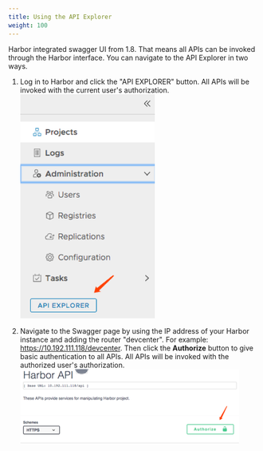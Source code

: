 ```yaml
---
title: Using the API Explorer
weight: 100
---
```


Harbor integrated swagger UI from 1.8. That means all APIs can be invoked through the Harbor interface. You can navigate to the API Explorer in two ways. 

1. Log in to Harbor and click the "API EXPLORER" button. All APIs will be invoked with the current user's authorization.                         
![navigation bar](../../../img/api-explorer-btn.png)


2. Navigate to the Swagger page by using the IP address of your Harbor instance and adding the router "devcenter". For example: https://10.192.111.118/devcenter. Then click the **Authorize** button to give basic authentication to all APIs. All APIs will be invoked with the authorized user's authorization. 
![authentication](../../../img/authorize.png)

